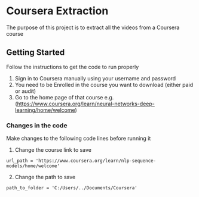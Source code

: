 # Coursera Extraction

The purpose of this project is to extract all the videos from a Coursera course 

## Getting Started

Follow the instructions to get the code to run properly

1) Sign in to Coursera manually using your username and password
2) You need to be Enrolled in the course you want to download (either paid or audit)
3) Go to the home page of that course e.g. (https://www.coursera.org/learn/neural-networks-deep-learning/home/welcome)

### Changes in the code

Make changes to the following code lines before running it

1) Change the course link to save

```
url_path = 'https://www.coursera.org/learn/nlp-sequence-models/home/welcome'
```

2) Change the path to save

```
path_to_folder = 'C:/Users/../Documents/Coursera'
```

